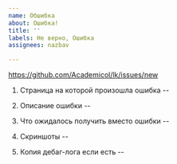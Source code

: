 ```yaml
---
name: Обшибка
about: Ошибка!
title: ''
labels: Не верно, Ошибка
assignees: nazbav

---
```


https://github.com/Academicol/lk/issues/new

1. Страница на которой произошла ошибка
--

2. Описание ошибки
--

3. Что ожидалось получить вместо ошибки
--

4. Скриншоты
--

5. Копия дебаг-лога если есть
--
